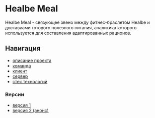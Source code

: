 # Healbe Meal

Healbe Meal - связующее звено между фитнес-браслетом Healbe и доставками готового полезного питания, аналитика которого используется для составления адаптированных рационов.

## Навигация

- [описание проекта](https://github.com/Healbe-Meal/wiki/blob/main/docs/description.md)
- [команда](https://github.com/Healbe-Meal/wiki/blob/main/docs/team.md)
- [клиент](https://github.com/Healbe-Meal/client)
- [сервер]()
- [стек технологий](https://github.com/Healbe-Meal/wiki/blob/main/docs/stack.md)

### Версии

- [версия 1]()
- [версия 2 (анонс)]()

